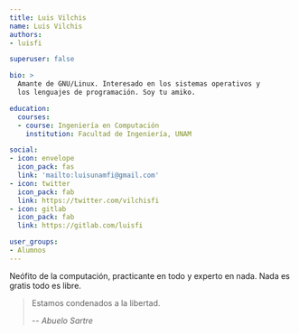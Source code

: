 ```yaml
---
title: Luis Vilchis
name: Luis Vilchis
authors:
- luisfi

superuser: false

bio: >
  Amante de GNU/Linux. Interesado en los sistemas operativos y 
  los lenguajes de programación. Soy tu amiko.

education:
  courses:
  - course: Ingeniería en Computación
    institution: Facultad de Ingeniería, UNAM

social:
- icon: envelope
  icon_pack: fas
  link: 'mailto:luisunamfi@gmail.com'
- icon: twitter
  icon_pack: fab
  link: https://twitter.com/vilchisfi
- icon: gitlab
  icon_pack: fab
  link: https://gitlab.com/luisfi

user_groups:
- Alumnos
---
```


Neófito de la computación, practicante en todo y experto en nada. 
Nada es gratis todo es libre.

> Estamos condenados a la libertad.
>
> -- <cite>Abuelo Sartre</cite>


